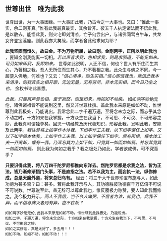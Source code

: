 ## 世尊出世　唯为此我

世尊出世，为一大事因缘。一大事即此我，乃古今之一大事也。又曰：“惟此一事实，余二则非真。”惟有此我最真最实，其余皆非。彼五千人执定诸法而不悟此我，是以散去。能悟此我，则火宅即刻清凉，亡子何尝出户，与诸佛同驾白牛车，共龙女齐登宝莲座。则此我亦大矣哉，而学者舍此他求何为耶？

__此我坚固而恒久，故曰金。不为万物所屈，故曰刚。金刚两字，正所以明此我也__ ，要知金刚我能离一切相。*若以声音求我，色相求我，则是求邪道，不能见如来。可见如来即我，我即如来。* 世尊如此说明，人还不信，何也？世人有所住而生其心，乃著相之我，吾人无所住而生其心，乃不著相之我。此众生与佛之不同。今一超便入佛地，何难也？又云：*“信心清净，则生实相。”信心即信我也，能信此我本来清净，则我真实之相开廓，无边无量，无有穷尽，非本无实相，而今日乃生之也。* 余权书论此甚悉。

*此我，只要离声音色相，至于寂然，则是如来，而如如不动矣。*  如如两字妙绝无伦，诸佛诸祖皆不能说到这里，然又非世尊杜撰。盖此我本来原是如如不动，惟世尊到此我极处，乃能说出。我常念此二字千遍万遍，至将念未念之际，而忘乎其念不动之时，十方如来在我掌握，十方众生在我当下，不可思、不可议、不可形容之妙，此我真可谓独尊矣。回思一切经教及历代善知识，形容此我，发明此我，安能及此两字。*我往昔将上如字作本体我，下如字作工夫我，以下如字保任上如字。又以下如字做本体我，上如字作工夫我。以上如字保任下如字。后有所悟，将本体工夫一齐离却，惟有一我。乃浑忘其为上如下如，只觉其一如而如如焉。并忘其觉其一如而如如焉。* 则此我为何如之我乎？我之极处乃如此，学者欲成佛，可不究竟乎？

__只要识得此我，将八万四千陀罗尼都推向东洋去。然陀罗尼都是求我之法，皆为正法，皆乃渐修渐悟门头事，不是直指之法。若不以我为主，而妄执一法，纵你修成，总是天魔外道，将来总归乌有。__ 经云：将三千大千世界珍宝布施与人，如此功德为甚多否？曰：甚多。若将此我开示与人，其功德胜彼功德百千万亿倍不可说不可说数。世尊说至此，盖无辞可以尊此我也，惟反覆极力称赞，要人知此我而修之。我今极力开示，*而人不我信，岂不令人痛哭。不信者为谁，此我也。此我不异，而不信与痛哭者则有异，岂不哀哉？*

 ```yang
如如两字妙绝无伦,此我本来原是如如不动，惟世尊到此我极处，乃能说出。
如如二字，千遍万遍，将念未念之际，十方如来在我掌握，十方众生在我当下，不可思、不可议、不可形容之妙。
如如之实修法，真是太好了，多去用！！！
如如不动，如如不动，如如不动！！！
```

